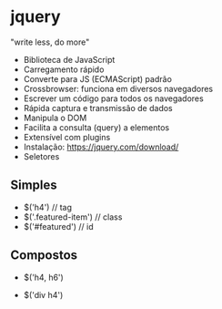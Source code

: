 # jquery
"write less, do more"

- Biblioteca de JavaScript
- Carregamento rápido
- Converte para JS (ECMAScript) padrão
- Crossbrowser: funciona em diversos navegadores
- Escrever um código para todos os navegadores
- Rápida captura e transmissão de dados
- Manipula o DOM
- Facilita a consulta (query) a elementos
- Extensível com plugins
- Instalação: https://jquery.com/download/
- Seletores
## Simples
-    $('h4') // tag
-    $('.featured-item') // class
-    $('#featured') // id
## Compostos
-    $('h4, h6')

-    $('div h4')

